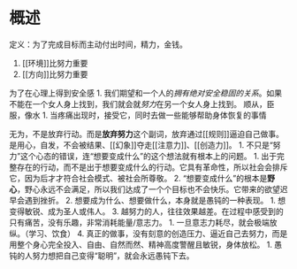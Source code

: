 # 概述
定义：为了完成目标而主动付出时间，精力，金钱。
1. [[环境]]比努力重要
2. [[方向]]比努力重要


为了在心理上得到安全感
	1. 我们期望和一个人的*拥有绝对安全稳固的关系*。如果不能在一个女人身上找到，我们就会就*努力*在另一个女人身上找到。
顺从，臣服，像水
	1. 当疼痛出现时，接受它，同时去做一些能够帮助身体恢复的事情

无为，不是放弃行动。而是**放弃努力**这个副词，放弃通过[[规则]]逼迫自己做事。是用心，自发，不会被结果、[[幻象]]夺走[[注意力]]、[[创造力]]。
	1. 不只是“努力”这个心态的错误，连“想要变成什么”的这个想法就有根本上的问题。
		1. 出于完整存在的行动，而不是出于想要变成什么的行动。它具有革命性，所以社会会排斥它，因为后才才符合社会模式、被社会所尊敬。
		2. “想要变成什么”的根本是**野心**，野心永远不会满足，所以我们达成了一个个目标也不会快乐。它带来的欲望迟早会遇到挫折。
	2. 想要成为什么、想要做什么，本身就是愚钝的一种表现。
		1. 想变得敏锐、成为圣人或伟人。
	3. 越努力的人，往往效果越差。在过程中感受到的只有痛苦，没有乐趣，非常消耗能量/意志力。
		1. 一旦意志力耗尽，就会极端放纵。（学习、饮食）
	4. 真正的做事，没有刻意的创造压力、逼近自己去努力，而是用整个身心完全投入、自由、自然而然、精神高度警醒且敏锐，身体放松。
		1. 愚钝的人努力想把自己变得“聪明”，就会永远愚钝下去。